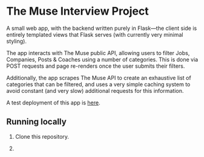 # The Muse Interview Project

A small web app, with the backend written purely in Flask—the client side is entirely templated views that Flask serves (with currently very minimal styling).

The app interacts with The Muse public API, allowing users to filter Jobs, Companies, Posts & Coaches using a number of categories. This is done via POST requests and page re-renders once the user submits their filters.

Additionally, the app scrapes The Muse API to create an exhaustive list of categories that can be filtered, and uses a very simple caching system to avoid constant (and very slow) additional requests for this information.

A test deployment of this app is [here](https://stark-forest-99653.herokuapp.com/).

## Running locally

1. Clone this repository.

2. 